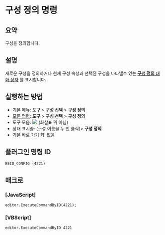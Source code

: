 # 구성 정의 명령

## 요약

구성을 정의합니다.

## 설명

새로운 구성을 정의하거나 현재 구성 속성과 선택된 구성을 나타낼수 있는
[**구성 정의** 대화 상자](../../dlg/configurations/index) 를 표시합니다.

## 실행하는 방법

- 기본 메뉴: **도구** \> **구성 선택** \> **구성 정의**
- [모든 명령](all_commands): **도구** >
**구성 선택** \> **구성 정의**
- 도구 모음: ![](../../images/configpopup..png) (화살표
위 아님)
- 상태 표시줄: (구성 이름을 두 번 클릭)\> **구성 정의**
- 기본 바로 가기 키: 없음

## 플러그인 명령 ID

```
EEID_CONFIG (4221)
```

## 매크로

### \[JavaScript\]

```
editor.ExecuteCommandByID(4221);
```

### \[VBScript\]

```
editor.ExecuteCommandByID 4221
```

